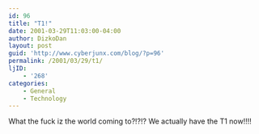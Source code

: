 ```yaml
---
id: 96
title: "T1!"
date: 2001-03-29T11:03:00-04:00
author: DizkoDan
layout: post
guid: 'http://www.cyberjunx.com/blog/?p=96'
permalink: /2001/03/29/t1/
ljID:
    - '268'
categories:
    - General
    - Technology
---
```


What the fuck iz the world coming to?!?!? We actually have the T1 now!!!!